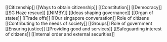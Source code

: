 [[Citizenship]]
[[Ways to obtain citizenship]]
[[Constitution]]
[[Democracy]]
[[SG Haze rescue]]
[[NIMBY]]
[[Ideas shaping governance]]
[[Organ of states]]
[[Trade offs]]
[[Our singapore conversation]]
Role of citizens
[[Contributing to the needs of society]]
[[Groups]]
Role of government
[[Ensuring justice]]
[[Providing good and services]]
[[Safeguarding interest of citizens]]
[[Internal order and external securities]]
